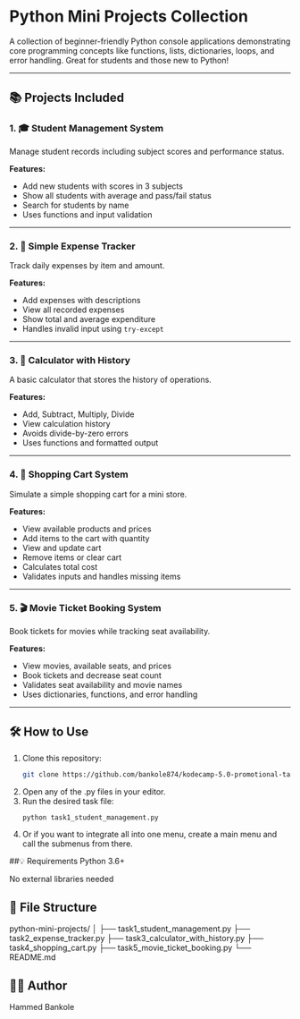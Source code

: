 # Python Mini Projects Collection

A collection of beginner-friendly Python console applications demonstrating core programming concepts like functions, lists, dictionaries, loops, and error handling. Great for students and those new to Python!

---

## 📚 Projects Included

### 1. 🎓 Student Management System
Manage student records including subject scores and performance status.

**Features:**
- Add new students with scores in 3 subjects
- Show all students with average and pass/fail status
- Search for students by name
- Uses functions and input validation

---

### 2. 💸 Simple Expense Tracker
Track daily expenses by item and amount.

**Features:**
- Add expenses with descriptions
- View all recorded expenses
- Show total and average expenditure
- Handles invalid input using `try-except`

---

### 3. 🧮 Calculator with History
A basic calculator that stores the history of operations.

**Features:**
- Add, Subtract, Multiply, Divide
- View calculation history
- Avoids divide-by-zero errors
- Uses functions and formatted output

---

### 4. 🛒 Shopping Cart System
Simulate a simple shopping cart for a mini store.

**Features:**
- View available products and prices
- Add items to the cart with quantity
- View and update cart
- Remove items or clear cart
- Calculates total cost
- Validates inputs and handles missing items

---

### 5. 🎬 Movie Ticket Booking System
Book tickets for movies while tracking seat availability.

**Features:**
- View movies, available seats, and prices
- Book tickets and decrease seat count
- Validates seat availability and movie names
- Uses dictionaries, functions, and error handling

---

## 🛠️ How to Use

1. Clone this repository:
   ```bash
   git clone https://github.com/bankole874/kodecamp-5.0-promotional-task-2/
   ```
2. Open any of the .py files in your editor.
3. Run the desired task file:
   ```bash
   python task1_student_management.py
   ```
4. Or if you want to integrate all into one menu, create a main menu and call the submenus from there.

##💡 Requirements
Python 3.6+

No external libraries needed

## 📁 File Structure
python-mini-projects/
│
├── task1_student_management.py
├── task2_expense_tracker.py
├── task3_calculator_with_history.py
├── task4_shopping_cart.py
├── task5_movie_ticket_booking.py
└── README.md

## 👨‍💻 Author
Hammed Bankole
